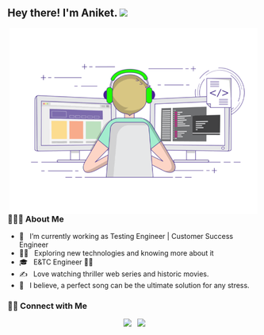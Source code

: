 
        
<h2> Hey there! I'm Aniket. <img src="https://media.giphy.com/media/hvRJCLFzcasrR4ia7z/giphy.gif" width="35"></h1>
<img align="right" alt="GIF" src="https://raw.githubusercontent.com/devSouvik/devSouvik/master/gif3.gif" width="500"/>

<h3> 👨🏻‍💻 About Me </h3>

- 💼 &nbsp; I’m currently working as Testing Engineer | Customer Success Engineer 
- 👨‍💻 &nbsp; Exploring new technologies and knowing more about it 
- 🎓 &nbsp; E&TC Engineer 👨‍🎓
- ✍️ &nbsp; Love watching thriller web series and historic movies.
- 🎼 &nbsp; I believe, a perfect song can be the ultimate solution for any stress. 


<h3> 🤝🏻 Connect with Me </h3>

<p align="center"


&nbsp; <a href="https://www.linkedin.com/in/aniket-avati-5607821a5/" target="_blank" rel="noopener noreferrer"><img src="https://img.icons8.com/plasticine/100/000000/linkedin.png" width="50" /></a>
&nbsp; <a href="mailto:aniket.avati1@gmail.com" target="_blank" rel="noopener noreferrer"><img src="https://img.icons8.com/plasticine/100/000000/gmail.png"  width="50" /></a>
</p>
